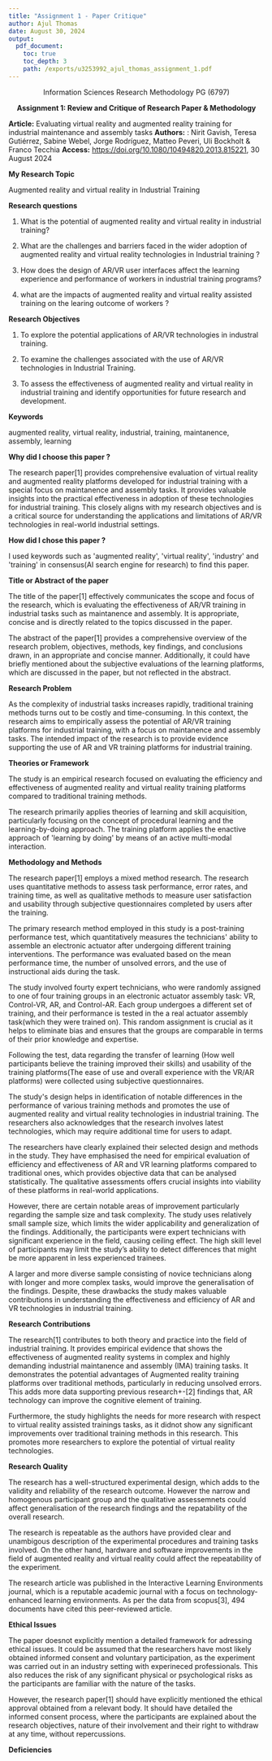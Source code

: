 ```yaml
---
title: "Assignment 1 - Paper Critique"
author: Ajul Thomas
date: August 30, 2024
output:
  pdf_document:
    toc: true
    toc_depth: 3
    path: /exports/u3253992_ajul_thomas_assignment_1.pdf
---
```


<p align="center">
Information Sciences Research Methodology PG (6797)
<p>

<p align="center" style="font-weight: bold;">
Assignment 1: Review and Critique of Research Paper & Methodology
<p>

**Article:** Evaluating virtual reality and augmented reality training for industrial maintenance and assembly tasks
**Authors:** : Nirit Gavish, Teresa Gutiérrez, Sabine Webel, Jorge Rodríguez, Matteo Peveri, Uli Bockholt & Franco Tecchia
**Access:** https://doi.org/10.1080/10494820.2013.815221, 30 August 2024

**My Research Topic**

Augmented reality and virtual reality in Industrial Training

**Research questions**

1. What is the potential of augmented reality and virtual reality in industrial training?

2. What are the challenges and barriers faced in the wider adoption of augmented reality and virtual reality technologies in Industrial training ?

3. How does the design of AR/VR user interfaces affect the learning experience and performance of workers in industrial training programs?

4. what are the impacts of augmented reality and virtual reality assisted training on the learing outcome of workers ?

**Research Objectives**

1. To explore the potential applications of AR/VR technologies in industral training.

2. To examine the challenges associated with the use of AR/VR technologies in Industrial Training.

3. To assess the effectiveness of augmented reality and virtual reality in industrial training and identify opportunities for future research and development.

**Keywords**

augmented reality, virtual reality, industrial, training, maintanence, assembly, learning

**Why did I choose this paper ?**

The research paper[1] provides comprehensive evaluation of virtual reality and augmented reality platforms developed for industrial training with a special focus on maintanence and assembly tasks. It provides valuable insights into the practical effectiveness in adoption of these technologies for industrial training. This closely aligns with my research objectives and is a critical source for understanding the applications and limitations of AR/VR technologies in real-world industrial settings.

**How did I chose this paper ?**

I used keywords such as 'augmented reality', 'virtual reality', 'industry' and 'training' in consensus(AI search engine for research) to find this paper.

**Title or Abstract of the paper**

The title of the paper[1] effectively communicates the scope and focus of the research, which is evaluating the effectiveness of AR/VR training in industrial tasks such as maintanence and assembly. It is appropriate, concise and is directly related to the topics discussed in the paper.

The abstract of the paper[1] provides a comprehensive overview of the research problem, objectives, methods, key findings, and conclusions drawn, in an appropriate and concise manner. Additionally, it could have briefly mentioned about the subjective evaluations of the learning platforms, which are discussed in the paper, but not reflected in the abstract.

**Research Problem**

As the complexity of industrial tasks increases rapidly, traditional training methods turns out to be costly and time-consuming. In this context, the research aims to empirically assess the potential of AR/VR training platforms for industrial training, with a focus on maintanence and assembly tasks. The intended impact of the research is to provide evidence supporting the use of AR and VR training platforms for industrial training.

**Theories or Framework**

The study is an empirical research focused on evaluating the efficiency and effectiveness of augmented reality and virtual reality training platforms compared to traditional training methods.

The research primarily applies theories of learning and skill acquisition, particularly focusing on the concept of procedural learning and the learning-by-doing approach. The training platform applies the enactive approach of 'learning by doing' by means of an active multi-modal interaction.

**Methodology and Methods**

The research paper[1] employs a mixed method research. The research uses quantitative methods to assess task performance, error rates, and training time, as well as qualitative methods to measure user satisfaction and usability through subjective questionnaires completed by users after the training.

The primary research method employed in this study is a post-training performance test, which quantitatively measures the technicians' ability to assemble an electronic actuator after undergoing different training interventions. The performance was evaluated based on the mean performance time, the number of unsolved errors, and the use of instructional aids during the task.

The study involved fourty expert technicians, who were randomly assigned to one of four training groups in an electronic actuator assembly task: VR, Control-VR, AR, and Control-AR. Each group undergoes a different set of training, and their performance is tested in the a real actuator assembly task(which they were trained on). This random assignment is crucial as it helps to eliminate bias and ensures that the groups are comparable in terms of their prior knowledge and expertise.

Following the test, data regarding the transfer of learning (How well participants believe the training improved their skills) and usability of the training platforms(The ease of use and overall experience with the VR/AR platforms) were collected using subjective questionnaires.

The study's design helps in identification of notable differences in the performance of various training methods and promotes the use of augmented reality and virtual reality technologies in industrial training. The researchers also acknowledges that the research involves latest technologies, which may require additional time for users to adapt.

The researchers have clearly explained their selected design and methods in the study. They have emphasised the need for empirical evaluation of efficiency and effectiveness of AR and VR learning platforms compared to traditional ones, which provides objective data that can be analysed statistically. The qualitative assessments offers crucial insights into viability of these platforms in real-world applications.

However, there are certain notable areas of improvement particularly regarding the sample size and task complexity. The study uses relatively small sample size, which limits the wider applicability and generalization of the findings. Additionally, the participants were expert technicians with significant experience in the field, causing ceiling effect. The high skill level of participants may limit the study’s ability to detect differences that might be more apparent in less experienced trainees.

A larger and more diverse sample consisting of novice technicians along with longer and more complex tasks, would improve the generalisation of the findings. Despite, these drawbacks the study makes valuable contributions in understanding the effectiveness and efficiency of AR and VR technologies in industrial training.

**Research Contributions**

The research[1] contributes to both theory and practice into the field of industrial training. It provides empirical evidence that shows the effectiveness of augmented reality systems in complex and highly demanding industrial maintanence and assembly (IMA) training tasks. It demonstrates the potential advantages of Augmented reality training platforms over traditional methods, particularly in reducing unsolved errors. This adds more data supporting previous research+-[2] findings that, AR technology can improve the cognitive element of training.

Furthermore, the study highlights the needs for more research with respect to virtual reality assisted trainings tasks, as it didnot show any significant improvements over traditional training methods in this research. This promotes more researchers to explore the potential of virtual reality technologies.

**Research Quality**

The research has a well-structured experimental design, which adds to the validity and reliability of the research outcome. However the narrow and homogenous participant group and the qualitative assessemnets could affect generalisation of the research findings and the repatability of the overall research.

The research is repeatable as the authors have provided clear and unambigous description of the experimental procedures and training tasks involved. On the other hand, hardware and software improvements in the field of augmented reality and virtual reality could affect the repeatability of the experiment.

The research article was published in the Interactive Learning Environments journal, which is a reputable academic journal with a focus on technology-enhanced learning environments. As per the data from scopus[3], 494 documents have cited this peer-reviewed article.

**Ethical Issues**

The paper doesnot explicitly mention a detailed framework for adressing ethical issues. It could be assumed that the researchers have most likely obtained informed consent and voluntary participation, as the experiment was carried out in an industry setting with experineced professionals. This also reduces the risk of any significant physical or psychological risks as the participants are familiar with the nature of the tasks.

However, the research paper[1] should have explicitly mentioned the ethical approval obtained from a relevant body. It should have detailed the informed consent process, where the participants are explained about the research objectives, nature of their involvement and their right to withdraw at any time, without repercussions.

**Deficiencies**
